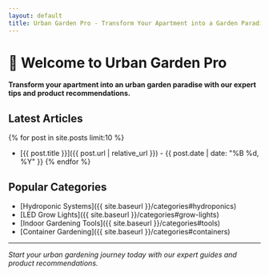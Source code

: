 ```yaml
---
layout: default
title: Urban Garden Pro - Transform Your Apartment into a Garden Paradise
---
```


# 🌱 Welcome to Urban Garden Pro

**Transform your apartment into an urban garden paradise with our expert tips and product recommendations.**

## Latest Articles

{% for post in site.posts limit:10 %}
- [{{ post.title }}]({{ post.url | relative_url }}) - {{ post.date | date: "%B %d, %Y" }}
{% endfor %}

## Popular Categories
- [Hydroponic Systems]({{ site.baseurl }}/categories#hydroponics)
- [LED Grow Lights]({{ site.baseurl }}/categories#grow-lights)
- [Indoor Gardening Tools]({{ site.baseurl }}/categories#tools)
- [Container Gardening]({{ site.baseurl }}/categories#containers)

---

*Start your urban gardening journey today with our expert guides and product recommendations.*
